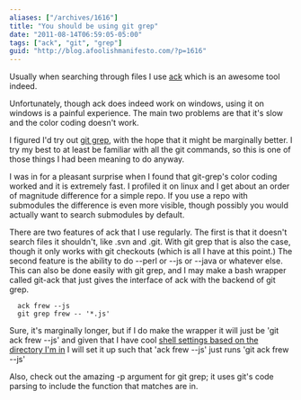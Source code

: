```yaml
---
aliases: ["/archives/1616"]
title: "You should be using git grep"
date: "2011-08-14T06:59:05-05:00"
tags: ["ack", "git", "grep"]
guid: "http://blog.afoolishmanifesto.com/?p=1616"
---
```

Usually when searching through files I use [ack](http://betterthangrep.com/) which is an awesome tool indeed.

Unfortunately, though ack does indeed work on windows, using it on windows is a painful experience. The main two problems are that it's slow and the color coding doesn't work.

I figured I'd try out [git grep](https://www.kernel.org/pub/software/scm/git/docs/git-grep.html), with the hope that it might be marginally better. I try my best to at least be familiar with all the git commands, so this is one of those things I had been meaning to do anyway.

I was in for a pleasant surprise when I found that git-grep's color coding worked and it is extremely fast. I profiled it on linux and I get about an order of magnitude difference for a simple repo. If you use a repo with submodules the difference is even more visible, though possibly you would actually want to search submodules by default.

There are two features of ack that I use regularly. The first is that it doesn't search files it shouldn't, like .svn and .git. With git grep that is also the case, though it only works with git checkouts (which is all I have at this point.) The second feature is the ability to do --perl or --js or --java or whatever else. This can also be done easily with git grep, and I may make a bash wrapper called git-ack that just gives the interface of ack with the backend of git grep.

      ack frew --js
      git grep frew -- '*.js'

Sure, it's marginally longer, but if I do make the wrapper it will just be 'git ack frew --js' and given that I have cool [shell settings based on the directory I'm in](https://github.com/cxreg/smartcd) I will set it up such that 'ack frew --js' just runs 'git ack frew --js'

Also, check out the amazing -p argument for git grep; it uses git's code parsing to include the function that matches are in.
